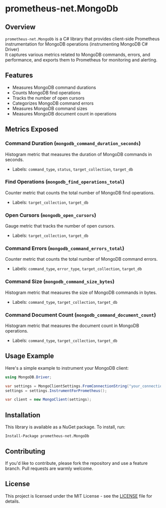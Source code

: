 # prometheus-net.MongoDb

## Overview

`prometheus-net.MongoDb` is a C# library that provides client-side Prometheus instrumentation for MongoDB operations (instrumenting MongoDB C# Driver)  
It captures various metrics related to MongoDB commands, errors, and performance, and exports them to Prometheus for monitoring and alerting.

## Features

- Measures MongoDB command durations
- Counts MongoDB find operations
- Tracks the number of open cursors
- Categorizes MongoDB command errors
- Measures MongoDB command sizes
- Measures MongoDB document count in operations

## Metrics Exposed

### Command Duration (`mongodb_command_duration_seconds`)

Histogram metric that measures the duration of MongoDB commands in seconds.

- Labels: `command_type`, `status`, `target_collection`, `target_db`

### Find Operations (`mongodb_find_operations_total`)

Counter metric that counts the total number of MongoDB find operations.

- Labels: `target_collection`, `target_db`

### Open Cursors (`mongodb_open_cursors`)

Gauge metric that tracks the number of open cursors.

- Labels: `target_collection`, `target_db`

### Command Errors (`mongodb_command_errors_total`)

Counter metric that counts the total number of MongoDB command errors.

- Labels: `command_type`, `error_type`, `target_collection`, `target_db`

### Command Size (`mongodb_command_size_bytes`)

Histogram metric that measures the size of MongoDB commands in bytes.

- Labels: `command_type`, `target_collection`, `target_db`

### Command Document Count (`mongodb_command_document_count`)

Histogram metric that measures the document count in MongoDB operations.

- Labels: `command_type`, `target_collection`, `target_db`

## Usage Example

Here's a simple example to instrument your MongoDB client:

```cs
using MongoDB.Driver;

var settings = MongoClientSettings.FromConnectionString("your_connection_string_here");
settings = settings.InstrumentForPrometheus();

var client = new MongoClient(settings);
```

## Installation

This library is available as a NuGet package. To install, run:

```
Install-Package prometheus-net.MongoDb
```

## Contributing

If you'd like to contribute, please fork the repository and use a feature branch. Pull requests are warmly welcome.

## License

This project is licensed under the MIT License - see the [LICENSE](LICENSE) file for details.
